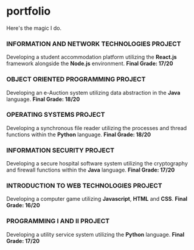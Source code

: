 # portfolio
Here's the magic I do.


### INFORMATION AND NETWORK TECHNOLOGIES PROJECT
Developing a student accommodation platform utilizing the **React.js** 
framework alongside the **Node.js** environment. **Final Grade: 17/20**

### OBJECT ORIENTED PROGRAMMING PROJECT
Developing an e-Auction system utilizing data abstraction in the **Java** language.
**Final Grade: 18/20**

### OPERATING SYSTEMS PROJECT
Developing a synchronous file reader utilizing the processes and thread functions
within the **Python** language. **Final Grade: 18/20**

### INFORMATION SECURITY PROJECT
Developing a secure hospital software system utilizing the cryptography and
firewall functions within the **Java** language. **Final Grade: 17/20**

### INTRODUCTION TO WEB TECHNOLOGIES PROJECT
Developing a computer game utilizing **Javascript**, **HTML** and **CSS**. **Final Grade: 16/20**

### PROGRAMMING I AND II PROJECT
Developing a utility service system utilizing the **Python** language. **Final Grade: 17/20**
